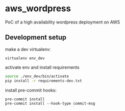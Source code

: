# aws_wordpress
PoC of a high availability wordpress deployment on AWS

## Development setup
make a dev virtualenv:
```
virtualenv env_dev
```
activate env  and install requirements
``` bash
source ./env_dev/bin/activate
pip install -r requirements-dev.txt
```
install pre-commit hooks:
```
pre-commit install
pre-commit install --hook-type commit-msg
```

